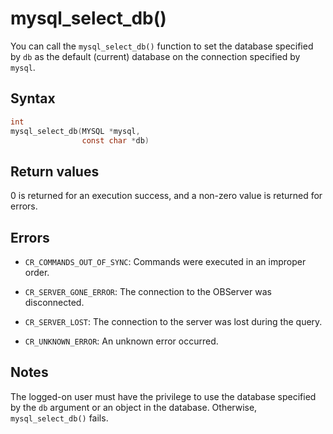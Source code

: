 mysql_select_db() 
======================================

You can call the `mysql_select_db()` function to set the database specified by `db` as the default (current) database on the connection specified by `mysql`. 

Syntax 
---------------------------

```c
int
mysql_select_db(MYSQL *mysql,
                const char *db)
```



Return values 
----------------------------------

0 is returned for an execution success, and a non-zero value is returned for errors.

Errors 
---------------------------

* `CR_COMMANDS_OUT_OF_SYNC`: Commands were executed in an improper order.

  

* `CR_SERVER_GONE_ERROR`: The connection to the OBServer was disconnected.

  

* `CR_SERVER_LOST`: The connection to the server was lost during the query.

  

* `CR_UNKNOWN_ERROR`: An unknown error occurred.

  




Notes 
--------------------------

The logged-on user must have the privilege to use the database specified by the `db` argument or an object in the database. Otherwise, `mysql_select_db()` fails.
